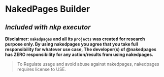 # NakedPages Builder
## _Included with nkp executor_

**Disclaimer: `nakedpages` and all its `projects` was created for research purpose only.  By using nakedpages you agree that you take full responsibility for whatever use case, The developer(s) of @nakedpages has ZERO responsibility for any action/results from using nakedpages.**

> To Regulate usage and avoid abuse against nakedpages, nakedpages requires license to USE.